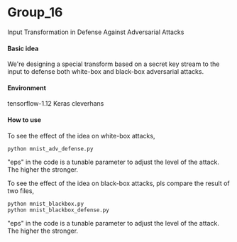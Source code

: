 # Group_16
Input Transformation in Defense Against Adversarial Attacks

#### Basic idea

We're designing a special transform based on a secret key stream to the input to defense both white-box and black-box adversarial attacks.

#### Environment
tensorflow-1.12 
Keras
cleverhans

#### How to use

To see the effect of the idea on white-box attacks,

```shell
python mnist_adv_defense.py
```

"eps" in the code is a tunable parameter to adjust the level of the attack. The higher the stronger.

To see the effect of the idea on black-box attacks, pls compare the result of two files,

```shell
python mnist_blackbox.py
python mnist_blackbox_defense.py
```

"eps" in the code is a tunable parameter to adjust the level of the attack. The higher the stronger.
